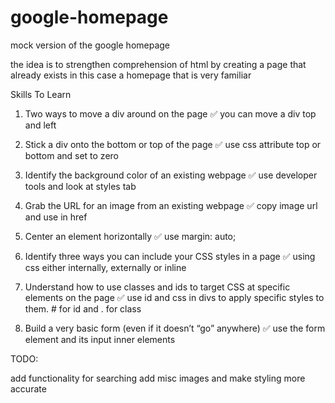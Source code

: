 # google-homepage

mock version of the google homepage

the idea is to strengthen comprehension of html by creating a page that already exists
in this case a homepage that is very familiar

Skills To Learn

1.  Two ways to move a div around on the page ✅
    you can move a div top and left

2.  Stick a div onto the bottom or top of the page ✅
    use css attribute top or bottom and set to zero

3.  Identify the background color of an existing webpage ✅
    use developer tools and look at styles tab

4.  Grab the URL for an image from an existing webpage ✅
    copy image url and use in href

5.  Center an element horizontally ✅
    use margin: auto;

6.  Identify three ways you can include your CSS styles in a page ✅
    using css either internally, externally or inline

7.  Understand how to use classes and ids to target CSS at specific elements on the page ✅
    use id and css in divs to apply specific styles to them. # for id and . for class

8.  Build a very basic form (even if it doesn’t “go” anywhere) ✅
    use the form element and its input inner elements

TODO:

add functionality for searching
add misc images and make styling more accurate
